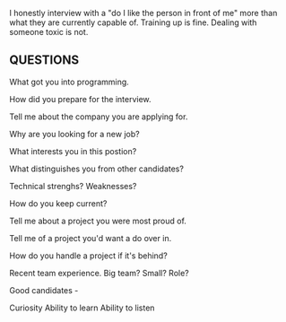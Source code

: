 

I honestly interview with a "do I like the person in front of me" more than what they are currently capable of. Training up is fine. Dealing with someone toxic is not.

## QUESTIONS

What got you into programming.

How did you prepare for the interview.

Tell me about the company you are applying for.

Why are you looking for a new job?

What interests you in this postion?

What distinguishes you from other candidates?

Technical strenghs? Weaknesses?

How do you keep current?

Tell me about a project you were most proud of.

Tell me of a project you'd want a do over in.

How do you handle a project if it's behind?

Recent team experience. Big team? Small? Role?


Good candidates -

Curiosity
Ability to learn
Ability to listen
